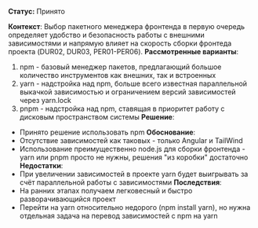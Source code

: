 **Статус:** Принято

**Контекст**:
Выбор пакетного менеджера фронтенда в первую очередь определяет удобство и безопасность работы с внешними зависимостями и напрямую влияет на скорость сборки фронтеда проекта (DUR02, DUR03, PER01-PER06).
**Рассмотренные варианты**:
1. npm - базовый менеджер пакетов, предлагающий большое количество инструментов как внешних, так и встроенных
2. yarn - надстройка над npm, больше всего известная параллельной выкачкой зависимостью и ограничением версий зависимостей через yarn.lock
3. pnpm - надстройка над npm, ставящая в приоритет работу с дисковым пространством системы
**Решение**:
- Принято решение использовать npm
**Обоснование**:
- Отсутствие зависимостей как таковых - только Angular и TailWind
- Использование преимущественно node.js для сборки фронтенда - yarn или pnpm просто не нужны, решения "из коробки" достаточно
**Недостатки**:
- При увеличении зависимостей в проекте yarn будет выигрывать за счёт параллельной работы с зависимостями
**Последствия**:
- На ранних этапах получаем легковесный и быстро разворачивающийся проект
- Перейти на yarn относительно недорого (npm install yarn), но нужна отдельная задача на перевод зависимостей с npm на yarn